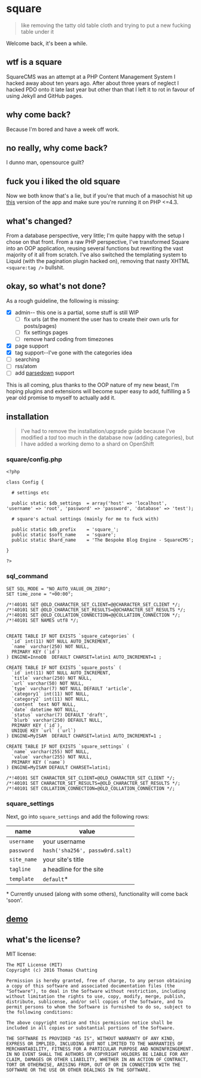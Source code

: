 # square
> like removing the tatty old table cloth and trying to put a new fucking table under it

Welcome back, it's been a while.

## wtf is a square
SquareCMS was an attempt at a PHP Content Management System I hacked away about ten years ago. After about three years of neglect I hacked PDO onto it late last year but other than that I left it to rot in favour of using Jekyll and GitHub pages.

## why come back?
Because I'm bored and have a week off work.

## no really, why come back?
I dunno man, opensource guilt?

## fuck you i liked the old square
Now we both know that's a lie, but if you're that much of a masochist hit up [this](https://github.com/tomchatting/SquareCMS/tree/598e8992f2e474296b3451a72f179315325e9b5e) version of the app and make sure you're running it on PHP <=4.3.

## what's changed?
From a database perspective, very little; I'm quite happy with the setup I chose on that front. From a raw PHP perspective, I've transformed Square into an OOP application, reusing several functions but rewriting the vast majority of it all from scratch. I've also switched the templating system to Liquid (with the pagination plugin hacked on), removing that nasty XHTML `<square:tag />` bullshit.

## okay, so what's not done?
As a rough guideline, the following is missing:

- [x] admin-- this one is a partial, some stuff is still WIP
  - [ ] fix urls (at the moment the user has to create their own urls for posts/pages)
  - [ ] fix settings pages
  - [ ] remove hard coding from timezones
- [x] page support
- [x] tag support--I've gone with the categories idea
- [ ] searching
- [ ] rss/atom
- [ ] add [parsedown](http://parsedown.org) support

This is all coming, plus thanks to the OOP nature of my new beast, I'm hoping plugins and extensions will become super easy to add, fulfilling a 5 year old promise to myself to actually add it.

## installation
> I've had to remove the installation/upgrade guide because I've modified a *tad* too much in the database now (adding categories), but I have added a working demo to a shard on OpenShift

### square/config.php

```
<?php

class Config {

  # settings etc

  public static $db_settings  = array('host' => 'localhost', 'username' => 'root', 'password' => 'password', 'database' => 'test');

  # square's actual settings (mainly for me to fuck with)

  public static $db_prefix    = 'square_';
  public static $soft_name    = 'square';
  public static $hard_name    = 'The Bespoke Blog Engine - SquareCMS';

}

?>
```

### sql_command

```
SET SQL_MODE = "NO_AUTO_VALUE_ON_ZERO";
SET time_zone = "+00:00";

/*!40101 SET @OLD_CHARACTER_SET_CLIENT=@@CHARACTER_SET_CLIENT */;
/*!40101 SET @OLD_CHARACTER_SET_RESULTS=@@CHARACTER_SET_RESULTS */;
/*!40101 SET @OLD_COLLATION_CONNECTION=@@COLLATION_CONNECTION */;
/*!40101 SET NAMES utf8 */;


CREATE TABLE IF NOT EXISTS `square_categories` (
  `id` int(11) NOT NULL AUTO_INCREMENT,
  `name` varchar(250) NOT NULL,
  PRIMARY KEY (`id`)
) ENGINE=InnoDB  DEFAULT CHARSET=latin1 AUTO_INCREMENT=1 ;

CREATE TABLE IF NOT EXISTS `square_posts` (
  `id` int(11) NOT NULL AUTO_INCREMENT,
  `title` varchar(250) NOT NULL,
  `url` varchar(50) NOT NULL,
  `type` varchar(7) NOT NULL DEFAULT 'article',
  `category1` int(11) NOT NULL,
  `category2` int(11) NOT NULL,
  `content` text NOT NULL,
  `date` datetime NOT NULL,
  `status` varchar(7) DEFAULT 'draft',
  `blurb` varchar(250) DEFAULT NULL,
  PRIMARY KEY (`id`),
  UNIQUE KEY `url` (`url`)
) ENGINE=MyISAM  DEFAULT CHARSET=latin1 AUTO_INCREMENT=1 ;

CREATE TABLE IF NOT EXISTS `square_settings` (
  `name` varchar(255) NOT NULL,
  `value` varchar(255) NOT NULL,
  PRIMARY KEY (`name`)
) ENGINE=MyISAM DEFAULT CHARSET=latin1;

/*!40101 SET CHARACTER_SET_CLIENT=@OLD_CHARACTER_SET_CLIENT */;
/*!40101 SET CHARACTER_SET_RESULTS=@OLD_CHARACTER_SET_RESULTS */;
/*!40101 SET COLLATION_CONNECTION=@OLD_COLLATION_CONNECTION */;
```

### square_settings

Next, go into `square_settings` and add the following rows:

| name | value |
| --- | --- |
| `username` | your username |
| `password` | `hash('sha256', passw0rd.salt)` |
| `site_name` | your site's title |
| `tagline` | a headline for the site |
| `template` | `default`* |

\* Currently unused (along with some others), functionality will come back 'soon'.

## [demo](http://square-shiftysu.rhcloud.com)

## what's the license?
MIT license:

```
The MIT License (MIT)
Copyright (c) 2016 Thomas Chatting

Permission is hereby granted, free of charge, to any person obtaining a copy of this software and associated documentation files (the "Software"), to deal in the Software without restriction, including without limitation the rights to use, copy, modify, merge, publish, distribute, sublicense, and/or sell copies of the Software, and to permit persons to whom the Software is furnished to do so, subject to the following conditions:

The above copyright notice and this permission notice shall be included in all copies or substantial portions of the Software.

THE SOFTWARE IS PROVIDED "AS IS", WITHOUT WARRANTY OF ANY KIND, EXPRESS OR IMPLIED, INCLUDING BUT NOT LIMITED TO THE WARRANTIES OF MERCHANTABILITY, FITNESS FOR A PARTICULAR PURPOSE AND NONINFRINGEMENT. IN NO EVENT SHALL THE AUTHORS OR COPYRIGHT HOLDERS BE LIABLE FOR ANY CLAIM, DAMAGES OR OTHER LIABILITY, WHETHER IN AN ACTION OF CONTRACT, TORT OR OTHERWISE, ARISING FROM, OUT OF OR IN CONNECTION WITH THE SOFTWARE OR THE USE OR OTHER DEALINGS IN THE SOFTWARE.
```
